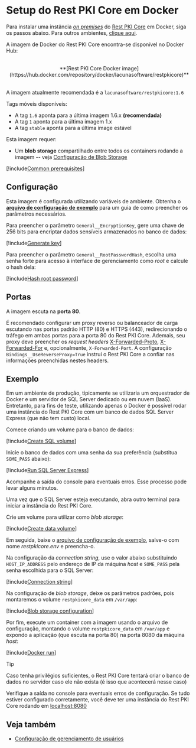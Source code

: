 ﻿# Setup do Rest PKI Core em Docker

Para instalar uma instância [*on premises*](index.md) do [Rest PKI Core](../index.md) em Docker, siga os passos abaixo. Para outros ambientes, [clique aqui](index.md#platforms).

A imagem de Docker do Rest PKI Core encontra-se disponível no Docker Hub:

<br />
<center>
**[Rest PKI Core Docker image](https://hub.docker.com/repository/docker/lacunasoftware/restpkicore)**
</center>
<br />

A imagem atualmente recomendada é a `lacunasoftware/restpkicore:1.6`

Tags móveis disponíveis:

* A tag `1.6` aponta para a última imagem 1.6.x **(recomendada)**
* A tag `1` aponta para a última imagem 1.x
* A tag `stable` aponta para a última image estável

Esta imagem requer:

* Um **blob storage** compartilhado entre todos os containers rodando a imagem -- veja [Configuração de Blob Storage](configure-blob-storage.md)

[!include[Common prerequisites](includes/common-requisites.md)]

## Configuração

Esta imagem é configurada utilizando variáveis de ambiente. Obtenha o [**arquivo de configuração de exemplo**](https://cdn.lacunasoftware.com/restpkicore/docker/restpkicore.env)
para um guia de como preencher os parâmetros necessários.

Para preencher o parâmetro `General__EncryptionKey`, gere uma chave de 256 bits para encriptar dados sensíveis armazenados no banco de dados:

[!include[Generate key](../../../../../includes/rest-pki/core/docker/gen-encryption-key-stdout.md)]

Para preencher o parâmetro `General__RootPasswordHash`, escolha uma senha forte para acesso à interface de gerenciamento como *root* e calcule o hash dela:

[!include[Hash root password](../../../../../includes/rest-pki/core/docker/hash-root-pass-stdout.md)]

## Portas

A imagem escuta na **porta 80**.

É recomendado configurar um proxy reverso ou balanceador de carga escutando nas portas padrão HTTP (80) e HTTPS (443), redirecionando o tráfego em
ambas portas para a porta 80 do Rest PKI Core. Ademais, seu proxy deve preencher os *request headers*
[X-Forwarded-Proto](https://developer.mozilla.org/en-US/docs/Web/HTTP/Headers/X-Forwarded-Proto),
[X-Forwarded-For](https://developer.mozilla.org/en-US/docs/Web/HTTP/Headers/X-Forwarded-For) e, opcionalmente, `X-Forwarded-Port`.
A configuração `Bindings__UseReverseProxy=True` instrui o Rest PKI Core a confiar nas informações preenchidas nestes headers.

## Exemplo

Em um ambiente de produção, tipicamente se utilizaria um orquestrador de Docker e um servidor de SQL Server dedicado ou em nuvem (IaaS).
Entretanto, para fins de teste, utilizando apenas o Docker é possível rodar uma instância do Rest PKI Core com um banco de dados SQL Server Express (que não tem custo) local.

Comece criando um volume para o banco de dados:

[!include[Create SQL volume](../../../../../includes/rest-pki/core/docker/create-sql-volume.md)]

Inicie o banco de dados com uma senha da sua preferência (substitua `SOME_PASS` abaixo):

[!include[Run SQL Server Express](../../../../../includes/rest-pki/core/docker/run-sql.md)]

Acompanhe a saída do console para eventuais erros. Esse processo pode levar alguns minutos.

Uma vez que o SQL Server esteja executando, abra outro terminal para iniciar a instância do Rest PKI Core.

Crie um volume para utilizar como *blob storage*:

[!include[Create data volume](../../../../../includes/rest-pki/core/docker/create-data-volume.md)]

Em seguida, baixe o [arquivo de configuração de exemplo](https://cdn.lacunasoftware.com/restpkicore/docker/restpkicore.env), salve-o com nome
*restpkicore.env* e preencha-o.

Na configuração da *connection string*, use o valor abaixo substituindo `HOST_IP_ADDRESS` pelo endereço de IP da máquina *host* e `SOME_PASS`
pela senha escolhida para o SQL Server:

[!include[Connection string](../../../../../includes/rest-pki/core/docker/sample-config-connection-string.md)]

Na configuração de *blob storage*, deixe os parâmetros padrões, pois montaremos o volume `restpkicore_data` em `/var/app`:

[!include[Blob storage configuration](../../../../../includes/rest-pki/core/docker/sample-config-blob-storage.md)]

Por fim, execute um container com a imagem usando o arquivo de configuração, montando o volume `restpkicore_data` em `/var/app` e expondo a aplicação (que escuta
na porta 80) na porta 8080 da máquina *host*:

[!include[Docker run](../../../../../includes/rest-pki/core/docker/run.md)]

> [!TIP]
> Caso tenha privilégios suficientes, o Rest PKI Core tentará criar o banco de dados no servidor caso ele não exista (é isso que acontecerá nesse caso)

Verifique a saída no console para eventuais erros de configuração. Se tudo estiver configurado corretamente, você deve ter uma instância do Rest PKI Core
rodando em [localhost:8080](http://localhost:8080/)

## Veja também

* [Configuração de gerenciamento de usuários](configure-oidc.md)

